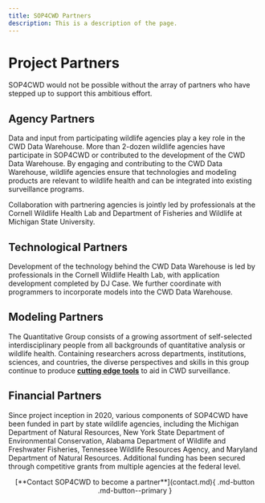 ```yaml
---
title: SOP4CWD Partners
description: This is a description of the page.
---
```


# Project Partners 
SOP4CWD would not be possible without the array of partners who have stepped up to support this ambitious effort. 

## Agency Partners
Data and input from participating wildlife agencies play a key role in the CWD Data Warehouse. More than 2-dozen wildlife agencies have participate in SOP4CWD or contributed to the development of the CWD Data Warehouse. By engaging and contributing to the CWD Data Warehouse, wildlife agencies ensure that technologies and modeling products are relevant to wildlife health and can be integrated into existing surveillance programs.

Collaboration with partnering agencies is jointly led by professionals at the Cornell Wildlife Health Lab and Department of Fisheries and Wildlife at Michigan State University. 

## Technological Partners
Development of the technology behind the CWD Data Warehouse is led by professionals in the Cornell Wildlife Health Lab, with application development completed by DJ Case. We further coordinate with programmers to incorporate models into the CWD Data Warehouse. 

## Modeling Partners
The Quantitative Group consists of a growing assortment of self-selected interdisciplinary people from all backgrounds of quantitative analysis or wildlife health. Containing researchers across departments, institutions, sciences, and countries, the diverse perspectives and skills in this group continue to produce [**cutting edge tools**](./warehouse/team/Publications.md) to aid in CWD surveillance. 

## Financial Partners
Since project inception in 2020, various components of SOP4CWD have been funded in part by state wildlife agencies, including the Michigan Department of Natural Resources, New York State Department of Environmental Conservation, Alabama Department of Wildlife and Freshwater Fisheries, Tennessee Wildlife Resources Agency, and Maryland Department of Natural Resources. Additional funding has been secured through competitive grants from multiple agencies at the federal level.   


<center>[**Contact SOP4CWD to become a partner**](contact.md){ .md-button .md-button--primary }</center>